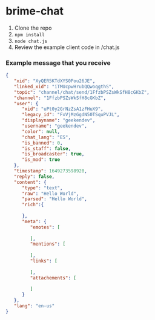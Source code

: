 # brime-chat

1. Clone the repo
2. `npm install`
3. `node chat.js`
4. Review the example client code in /chat.js

### Example message that you receive
```JSON
{
   "xid": "XyQER5KTdXYS0Pou26JE",
   "linked_xid": "iTMUcpwHrubQQwoqgthS",
   "topic": "channel/chat/send/1FfzbPSZsWkSfH8cGKbZ",
   "channel": "1FfzbPSZsWkSfH8cGKbZ",
   "user": {
      "xid": "uPt0y2GrNzZsA1zFHuX9",
      "legacy_id": "FxVjMzGgdN50TSquPVJL",
      "displayname": "geekendev",
      "username": "geekendev",
      "color": null,
      "chat_lang": "ES",
      "is_banned": 0,
      "is_staff": false,
      "is_broadcaster": true,
      "is_mod": true
   },
   "timestamp": 1649273598920,
   "reply": false,
   "content": {
      "type": "text",
      "raw": "Hello World",
      "parsed": "Hello World",
      "rich":{
         
      },
      "meta": {
         "emotes": [
            
         ],
         "mentions": [
            
         ],
         "links": [
            
         ],
         "attachements": [
            
         ]
      }
   },
   "lang": "en-us"
}
```
